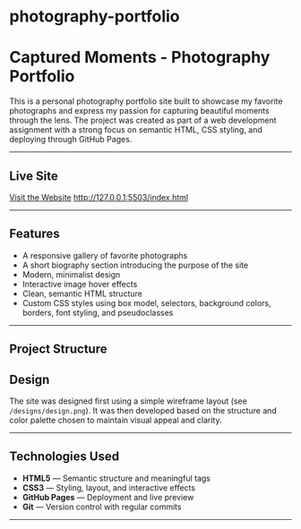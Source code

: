 # photography-portfolio
#  Captured Moments - Photography Portfolio

This is a personal photography portfolio site built to showcase my favorite photographs and express my passion for capturing beautiful moments through the lens. The project was created as part of a web development assignment with a strong focus on semantic HTML, CSS styling, and deploying through GitHub Pages.

---

##  Live Site

[Visit the Website](https://ezzymotin.github.io/photography-portfolio/)
http://127.0.0.1:5503/index.html

---

##  Features

- A responsive gallery of favorite photographs
- A short biography section introducing the purpose of the site
- Modern, minimalist design
- Interactive image hover effects
- Clean, semantic HTML structure
- Custom CSS styles using box model, selectors, background colors, borders, font styling, and pseudoclasses

---

##  Project Structure
##  Design

The site was designed first using a simple wireframe layout (see `/designs/design.png`). It was then developed based on the structure and color palette chosen to maintain visual appeal and clarity.

---

##  Technologies Used

- **HTML5** — Semantic structure and meaningful tags
- **CSS3** — Styling, layout, and interactive effects
- **GitHub Pages** — Deployment and live preview
- **Git** — Version control with regular commits

---
